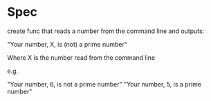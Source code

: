 # Spec

create func that reads a number from the command line and outputs:

"Your number, X, is (not) a prime number"

Where X is the number read from the command line

e.g. 

"Your number, 6, is not a prime number"
"Your number, 5, is a prime number"
